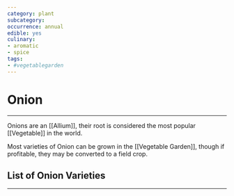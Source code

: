 ```yaml
---
category: plant
subcategory: 
occurrence: annual
edible: yes
culinary:
- aromatic
- spice
tags:
- #vegetablegarden
---
```


# Onion
---
Onions are an [[Allium]], their root is considered the most popular [[Vegetable]] in the world.

Most varieties of Onion can be grown in the [[Vegetable Garden]], though if profitable, they may be converted to a field crop. 

## List of Onion Varieties
---
